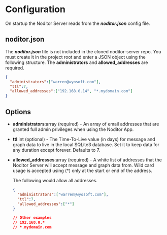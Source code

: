 # Configuration

On startup the Noditor Server reads from the ***noditor.json*** config file.


## noditor.json

The ***noditor.json*** file is not included in the cloned noditor-server repo. You must create it in the project root and enter a JSON object using the following structure. The **administrators** and **allowed_addresses** are required.


```json
{
  "administrators":["warren@wyosoft.com"],
  "ttl":7,
  "allowed_addresses":["192.168.0.14", "*.mydomain.com"]
}
```

## Options

* **administrators**:array (required) - An array of email addresses that are granted full admin privileges when using the Noditor App.

* **ttl**:int (optional) - The Time-To-Live value (in days) for message and graph data to live in the local SQLite3 database. Set it to keep data for any duration except forever. Defaults to 7. 

* **allowed_addresses**:array (required) - A white list of addresses that the Noditor Server will accept message and graph data from. Wild card usage is accepted using (*) only at the start or end of the address.

  The following would allow all addresses.

  ```json
  {
    "administrators":["warren@wyosoft.com"],
    "ttl":7,
    "allowed_addresses":["*"]
  }

  // Other examples
  // 192.168.0.*
  // *.mydomain.com

  ```
